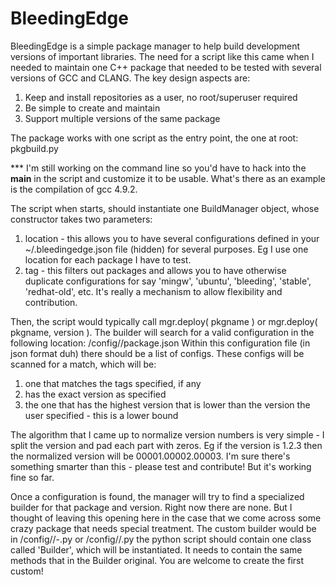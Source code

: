 # BleedingEdge
BleedingEdge is a simple package manager to help build development versions of important libraries.
The need for a script like this came when I needed to maintain one C++ package that needed to be tested with several versions of GCC and CLANG.
The key design aspects are:
1. Keep and install repositories as a user, no root/superuser required
2. Be simple to create and maintain
3. Support multiple versions of the same package

The package works with one script as the entry point, the one at root:
    pkgbuild.py

*** I'm still working on the command line so <right now> you'd have to hack into the __main__ in the script and customize it to be usable. What's there as an example is the compilation of gcc 4.9.2.

The script when starts, should instantiate one BuildManager object, whose constructor takes two parameters:
1. location - this allows you to have several configurations defined in your ~/.bleedingedge.json file (hidden) for several purposes. Eg I use one location for each package I have to test.
2. tag - this filters out packages and allows you to have otherwise duplicate configurations for say 'mingw', 'ubuntu', 'bleeding', 'stable', 'redhat-old', etc. It's really a mechanism to allow flexibility and contribution.

Then, the script would typically call mgr.deploy( pkgname ) or mgr.deploy( pkgname, version ).
The builder will search for a valid configuration in the following location:
    <scriptdir>/config/<pkgname>/package.json
Within this configuration file (in json format duh) there should be a list of configs. These configs will be scanned for a match, which will be:
1. one that matches the tags specified, if any
2. has the exact version as specified
3. the one that has the highest version that is lower than the version the user specified - this is a lower bound

The algorithm that I came up to normalize version numbers is very simple - I split the version and pad each part with zeros. Eg if the version is 1.2.3 then the normalized version will be 00001.00002.00003. I'm sure there's something smarter than this - please test and contribute! But it's working fine so far.

Once a configuration is found, the manager will try to find a specialized builder for that package and version. Right now there are none. But I thought of leaving this opening here in the case that we come across some crazy package that needs special treatment. The custom builder would be in
    <scriptdir>/config/<pkgname>/<pkgname>-<version>.py
or
    <scriptdir>/config/<pkgname>/<pkgname>.py
the python script should contain one class called 'Builder', which will be instantiated. It needs to contain the same methods that in the Builder original. You are welcome to create the first custom!
